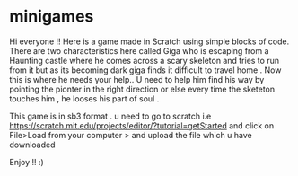 # minigames

Hi everyone !!
Here is a game made in Scratch using simple blocks of code.
There are two characteristics here called Giga who is escaping from a Haunting castle where he comes across a scary skeleton and tries to run from it but as its becoming dark giga finds it difficult to travel home . Now this is where he needs your help.. U need to help him find his way by pointing the pionter in the right direction or else every time the sketeton touches him , he looses his part of soul .

This game is in sb3 format . 
u need to go to scratch i.e https://scratch.mit.edu/projects/editor/?tutorial=getStarted 
and click on File>Load from your computer > 
and upload the file which u have downloaded 

Enjoy !! :)
